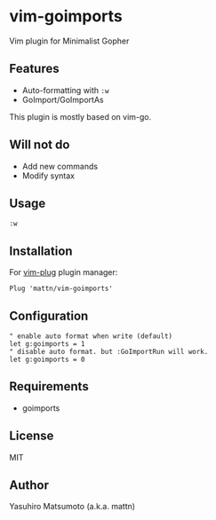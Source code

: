 # vim-goimports

Vim plugin for Minimalist Gopher

## Features

* Auto-formatting with `:w`
* GoImport/GoImportAs

This plugin is mostly based on vim-go.

## Will not do

* Add new commands
* Modify syntax

## Usage

```
:w
```

## Installation

For [vim-plug](https://github.com/junegunn/vim-plug) plugin manager:

```viml
Plug 'mattn/vim-goimports'
```

## Configuration

```viml
" enable auto format when write (default)
let g:goimports = 1
" disable auto format. but :GoImportRun will work.
let g:goimports = 0
```

## Requirements

* goimports

## License

MIT

## Author

Yasuhiro Matsumoto (a.k.a. mattn)
